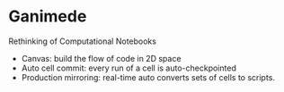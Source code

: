 # Ganimede

Rethinking of Computational Notebooks

- Canvas: build the flow of code in 2D space
- Auto cell commit: every run of a cell is auto-checkpointed
- Production mirroring: real-time auto converts sets of cells to scripts.

